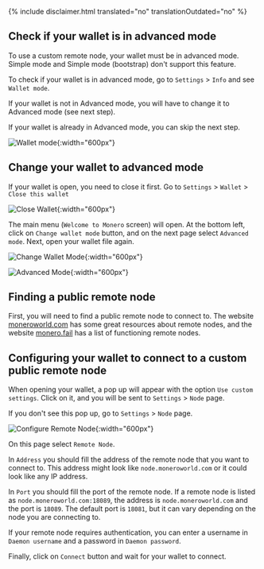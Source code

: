 {% include disclaimer.html translated="no" translationOutdated="no" %}

## Check if your wallet is in advanced mode

To use a custom remote node, your wallet must be in advanced mode. Simple mode and Simple mode (bootstrap) don't support this feature.

To check if your wallet is in advanced mode, go to `Settings` > `Info` and see `Wallet mode`. 

If your wallet is not in Advanced mode, you will have to change it to Advanced mode (see next step).

If your wallet is already in Advanced mode, you can skip the next step.

![Wallet mode](/img/resources/user-guides/en/remote_node/wallet_mode_info.png){:width="600px"}

## Change your wallet to advanced mode

If your wallet is open, you need to close it first. Go to `Settings` > `Wallet` > `Close this wallet`

![Close Wallet](/img/resources/user-guides/en/remote_node/close_open_wallet.png){:width="600px"}

The main menu (`Welcome to Monero` screen) will open. At the bottom left, click on `Change wallet mode` button, and on the next page select `Advanced mode`. Next, open your wallet file again.

![Change Wallet Mode](/img/resources/user-guides/en/remote_node/change_wallet_mode.png){:width="600px"}

![Advanced Mode](/img/resources/user-guides/en/remote_node/advanced_mode.png){:width="600px"}

## Finding a public remote node

First, you will need to find a public remote node to connect to. The website [moneroworld.com](https://moneroworld.com/#nodes) has some great resources about remote nodes, and the website [monero.fail](https://monero.fail) has a list of functioning remote nodes. 

## Configuring your wallet to connect to a custom public remote node

When opening your wallet, a pop up will appear with the option `Use custom settings`. Click on it, and you will be sent to `Settings` > `Node` page. 

If you don't see this pop up, go to `Settings` > `Node` page.

![Configure Remote Node](/img/resources/user-guides/en/remote_node/remote_node_config.png){:width="600px"}

On this page select `Remote Node`.

In `Address` you should fill the address of the remote node that you want to connect to. This address might look like `node.moneroworld.com` or it could look like any IP address. 

In `Port` you should fill the port of the remote node. If a remote node is listed as `node.moneroworld.com:18089`, the address is `node.moneroworld.com` and the port is `18089`. The default port is `18081`, but it can vary depending on the node you are connecting to.

If your remote node requires authentication, you can enter a username in `Daemon username` and a password in `Daemon password`.

Finally, click on `Connect` button and wait for your wallet to connect.
